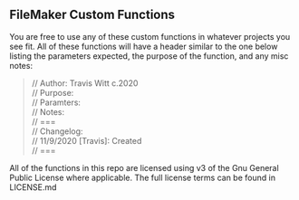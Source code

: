 FileMaker Custom Functions
--

You are free to use any of these custom functions in whatever projects you see fit. All of these functions will have a header similar to the one below listing the parameters expected, the purpose of the function, and any misc notes:

> // Author: Travis Witt c.2020 \
> // Purpose: \
> // Paramters: \
> // Notes: \
> // === \
> // Changelog: \
> // 11/9/2020 [Travis]: Created \
> // === 

All of the functions in this repo are licensed using v3 of the Gnu General Public License where applicable. The full license terms can be found in LICENSE.md
